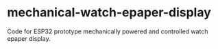 # mechanical-watch-epaper-display
Code for ESP32 prototype mechanically powered and controlled watch epaper display.
